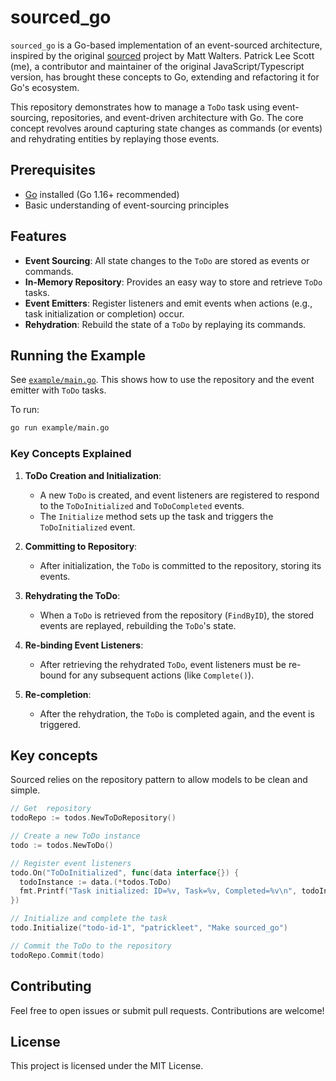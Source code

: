 # sourced_go

`sourced_go` is a Go-based implementation of an event-sourced architecture, inspired by the original [sourced](https://github.com/mateodelnorte/sourced) project by Matt Walters. Patrick Lee Scott (me), a contributor and maintainer of the original JavaScript/Typescript version, has brought these concepts to Go, extending and refactoring it for Go's ecosystem.

This repository demonstrates how to manage a `ToDo` task using event-sourcing, repositories, and event-driven architecture with Go. The core concept revolves around capturing state changes as commands (or events) and rehydrating entities by replaying those events.

## Prerequisites

- [Go](https://golang.org/dl/) installed (Go 1.16+ recommended)
- Basic understanding of event-sourcing principles

## Features

- **Event Sourcing**: All state changes to the `ToDo` are stored as events or commands.
- **In-Memory Repository**: Provides an easy way to store and retrieve `ToDo` tasks.
- **Event Emitters**: Register listeners and emit events when actions (e.g., task initialization or completion) occur.
- **Rehydration**: Rebuild the state of a `ToDo` by replaying its commands.

## Running the Example

See [`example/main.go`](https://github.com/patrickleet/sourced_go/blob/main/example/main.go). This shows how to use the repository and the event emitter with `ToDo` tasks.

To run:

```sh
go run example/main.go
```

### Key Concepts Explained

1. **ToDo Creation and Initialization**: 
   - A new `ToDo` is created, and event listeners are registered to respond to the `ToDoInitialized` and `ToDoCompleted` events.
   - The `Initialize` method sets up the task and triggers the `ToDoInitialized` event.

2. **Committing to Repository**: 
   - After initialization, the `ToDo` is committed to the repository, storing its events.

3. **Rehydrating the ToDo**: 
   - When a `ToDo` is retrieved from the repository (`FindByID`), the stored events are replayed, rebuilding the `ToDo`'s state.

4. **Re-binding Event Listeners**: 
   - After retrieving the rehydrated `ToDo`, event listeners must be re-bound for any subsequent actions (like `Complete()`).

5. **Re-completion**: 
   - After the rehydration, the `ToDo` is completed again, and the event is triggered.

## Key concepts

Sourced relies on the repository pattern to allow models to be clean and simple.

```go
// Get  repository
todoRepo := todos.NewToDoRepository()

// Create a new ToDo instance
todo := todos.NewToDo()

// Register event listeners
todo.On("ToDoInitialized", func(data interface{}) {
  todoInstance := data.(*todos.ToDo)
  fmt.Printf("Task initialized: ID=%v, Task=%v, Completed=%v\n", todoInstance.ID, todoInstance.Task, todoInstance.Completed)
})

// Initialize and complete the task
todo.Initialize("todo-id-1", "patrickleet", "Make sourced_go")

// Commit the ToDo to the repository
todoRepo.Commit(todo)
```

## Contributing

Feel free to open issues or submit pull requests. Contributions are welcome!

## License

This project is licensed under the MIT License.
